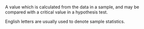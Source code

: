 A value which is calculated from the data in a sample, and may be
compared with a critical value in a hypothesis test.

English letters are usually used to denote sample statistics.
